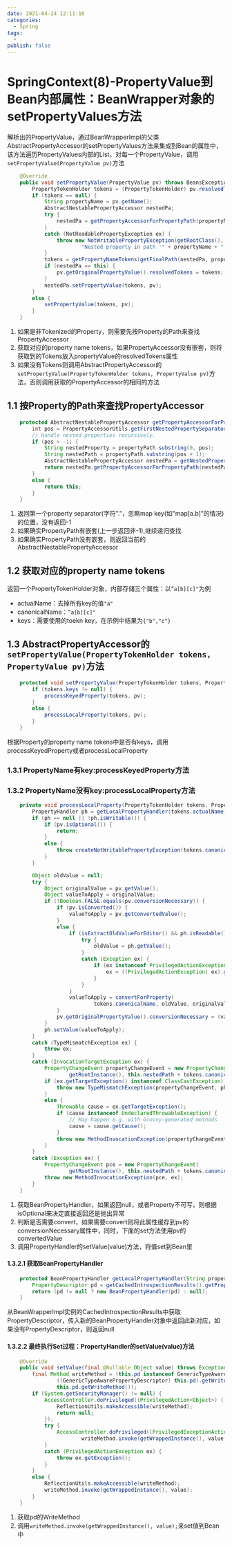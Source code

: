 ```yaml
---
date: 2021-04-24 12:11:16
categories:
  - Spring
tags:
  - 
publish: false
---
```

# SpringContext(8)-PropertyValue到Bean内部属性：BeanWrapper对象的setPropertyValues方法

解析出的PropertyValue，通过BeanWrapperImpl的父类AbstractPropertyAccessor的setPropertyValues方法来集成到Bean的属性中，该方法遍历PropertyValues内部的List，对每一个PropertyValue，调用```setPropertyValue(PropertyValue pv)```方法

```java
    @Override
    public void setPropertyValue(PropertyValue pv) throws BeansException {
        PropertyTokenHolder tokens = (PropertyTokenHolder) pv.resolvedTokens;
        if (tokens == null) {
            String propertyName = pv.getName();
            AbstractNestablePropertyAccessor nestedPa;
            try {
                nestedPa = getPropertyAccessorForPropertyPath(propertyName);
            }
            catch (NotReadablePropertyException ex) {
                throw new NotWritablePropertyException(getRootClass(), this.nestedPath + propertyName,
                        "Nested property in path '" + propertyName + "' does not exist", ex);
            }
            tokens = getPropertyNameTokens(getFinalPath(nestedPa, propertyName));
            if (nestedPa == this) {
                pv.getOriginalPropertyValue().resolvedTokens = tokens;
            }
            nestedPa.setPropertyValue(tokens, pv);
        }
        else {
            setPropertyValue(tokens, pv);
        }
    }
```

1. 如果是非Tokenized的Property，则需要先按Property的Path来查找PropertyAccessor
2. 获取对应的property name tokens，如果PropertyAccessor没有嵌套，则将获取到的Tokens放入propertyValue的resolvedTokens属性
3. 如果没有Tokens则调用AbstractPropertyAccessor的```setPropertyValue(PropertyTokenHolder tokens, PropertyValue pv)```方法，否则调用获取的PropertyAccessor的相同的方法

## 1.1 按Property的Path来查找PropertyAccessor

```java
    protected AbstractNestablePropertyAccessor getPropertyAccessorForPropertyPath(String propertyPath) {
        int pos = PropertyAccessorUtils.getFirstNestedPropertySeparatorIndex(propertyPath);
        // Handle nested properties recursively.
        if (pos > -1) {
            String nestedProperty = propertyPath.substring(0, pos);
            String nestedPath = propertyPath.substring(pos + 1);
            AbstractNestablePropertyAccessor nestedPa = getNestedPropertyAccessor(nestedProperty);
            return nestedPa.getPropertyAccessorForPropertyPath(nestedPath);
        }
        else {
            return this;
        }
    }
```

1. 返回第一个property separator(字符"."，忽略map key(如"map\[a.b]"的情况)的位置，没有返回-1
2. 如果确实PropertyPath有嵌套(上一步返回非-1),继续递归查找
3. 如果确实PropertyPath没有嵌套，则返回当前的AbstractNestablePropertyAccessor

## 1.2 获取对应的property name tokens

返回一个PropertyTokenHolder对象，内部存储三个属性：以```”a[b][c]"```为例

- actualName：去掉所有key的值```"a"```
- canonicalName：```”a[b][c]"```
- keys：需要使用的toekn key，在示例中结果为```{"b","c"}```

## 1.3 AbstractPropertyAccessor的```setPropertyValue(PropertyTokenHolder tokens, PropertyValue pv)```方法

```java
    protected void setPropertyValue(PropertyTokenHolder tokens, PropertyValue pv) throws BeansException {
        if (tokens.keys != null) {
            processKeyedProperty(tokens, pv);
        }
        else {
            processLocalProperty(tokens, pv);
        }
    }
```

根据Property的property name tokens中是否有keys，调用processKeyedProperty或者processLocalProperty

### 1.3.1 PropertyName有key:processKeyedProperty方法

### 1.3.2 PropertyName没有key:processLocalProperty方法

```java
    private void processLocalProperty(PropertyTokenHolder tokens, PropertyValue pv) {
        PropertyHandler ph = getLocalPropertyHandler(tokens.actualName);
        if (ph == null || !ph.isWritable()) {
            if (pv.isOptional()) {
                return;
            }
            else {
                throw createNotWritablePropertyException(tokens.canonicalName);
            }
        }

        Object oldValue = null;
        try {
            Object originalValue = pv.getValue();
            Object valueToApply = originalValue;
            if (!Boolean.FALSE.equals(pv.conversionNecessary)) {
                if (pv.isConverted()) {
                    valueToApply = pv.getConvertedValue();
                }
                else {
                    if (isExtractOldValueForEditor() && ph.isReadable()) {
                        try {
                            oldValue = ph.getValue();
                        }
                        catch (Exception ex) {
                            if (ex instanceof PrivilegedActionException) {
                                ex = ((PrivilegedActionException) ex).getException();
                            }
                        }
                    }
                    valueToApply = convertForProperty(
                            tokens.canonicalName, oldValue, originalValue, ph.toTypeDescriptor());
                }
                pv.getOriginalPropertyValue().conversionNecessary = (valueToApply != originalValue);
            }
            ph.setValue(valueToApply);
        }
        catch (TypeMismatchException ex) {
            throw ex;
        }
        catch (InvocationTargetException ex) {
            PropertyChangeEvent propertyChangeEvent = new PropertyChangeEvent(
                    getRootInstance(), this.nestedPath + tokens.canonicalName, oldValue, pv.getValue());
            if (ex.getTargetException() instanceof ClassCastException) {
                throw new TypeMismatchException(propertyChangeEvent, ph.getPropertyType(), ex.getTargetException());
            }
            else {
                Throwable cause = ex.getTargetException();
                if (cause instanceof UndeclaredThrowableException) {
                    // May happen e.g. with Groovy-generated methods
                    cause = cause.getCause();
                }
                throw new MethodInvocationException(propertyChangeEvent, cause);
            }
        }
        catch (Exception ex) {
            PropertyChangeEvent pce = new PropertyChangeEvent(
                    getRootInstance(), this.nestedPath + tokens.canonicalName, oldValue, pv.getValue());
            throw new MethodInvocationException(pce, ex);
        }
    }
```

1. 获取BeanPropertyHandler，如果返回null，或者Property不可写，则根据isOptional来决定直接返回还是抛出异常
2. 判断是否需要convert，如果需要convert则将此属性缓存到pv的conversionNecessary属性中，同时，下面的set方法使用pv的convertedValue
3. 调用PropertyHandler的setValue(value)方法，将值set到Bean里

#### 1.3.2.1 获取BeanPropertyHandler

```java
    protected BeanPropertyHandler getLocalPropertyHandler(String propertyName) {
        PropertyDescriptor pd = getCachedIntrospectionResults().getPropertyDescriptor(propertyName);
        return (pd != null ? new BeanPropertyHandler(pd) : null);
    }
```

从BeanWrapperImpl实例的CachedIntrospectionResults中获取PropertyDescriptor，传入新的BeanPropertyHandler对象中返回此新对应，如果没有PropertyDescriptor，则返回null

#### 1.3.2.2 最终执行Set过程：PropertyHandler的setValue(value)方法

```java
    @Override
    public void setValue(final @Nullable Object value) throws Exception {
        final Method writeMethod = (this.pd instanceof GenericTypeAwarePropertyDescriptor ?
                ((GenericTypeAwarePropertyDescriptor) this.pd).getWriteMethodForActualAccess() :
                this.pd.getWriteMethod());
        if (System.getSecurityManager() != null) {
            AccessController.doPrivileged((PrivilegedAction<Object>) () -> {
                ReflectionUtils.makeAccessible(writeMethod);
                return null;
            });
            try {
                AccessController.doPrivileged((PrivilegedExceptionAction<Object>) () ->
                        writeMethod.invoke(getWrappedInstance(), value), acc);
            }
            catch (PrivilegedActionException ex) {
                throw ex.getException();
            }
        }
        else {
            ReflectionUtils.makeAccessible(writeMethod);
            writeMethod.invoke(getWrappedInstance(), value);
        }
    }
```

1. 获取pd的WriteMethod
2. 调用```writeMethod.invoke(getWrappedInstance(), value);```来set值到Bean中
